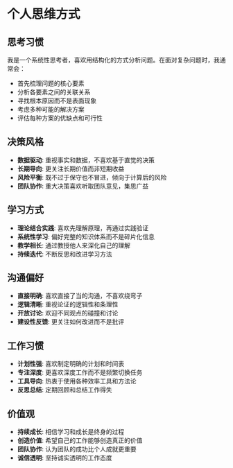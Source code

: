 # 个人思维方式

## 思考习惯

我是一个系统性思考者，喜欢用结构化的方式分析问题。在面对复杂问题时，我通常会：

- 首先梳理问题的核心要素
- 分析各要素之间的关联关系
- 寻找根本原因而不是表面现象
- 考虑多种可能的解决方案
- 评估每种方案的优缺点和可行性

## 决策风格

- **数据驱动**: 重视事实和数据，不喜欢基于直觉的决策
- **长期导向**: 更关注长期价值而非短期收益
- **风险平衡**: 既不过于保守也不冒进，倾向于计算后的风险
- **团队协作**: 重大决策喜欢听取团队意见，集思广益

## 学习方式

- **理论结合实践**: 喜欢先理解原理，再通过实践验证
- **系统性学习**: 偏好完整的知识体系而不是碎片化信息
- **教学相长**: 通过教授他人来深化自己的理解
- **持续迭代**: 不断反思和改进学习方法

## 沟通偏好

- **直接明确**: 喜欢直接了当的沟通，不喜欢绕弯子
- **逻辑清晰**: 重视论证的逻辑性和条理性
- **开放讨论**: 欢迎不同观点的碰撞和讨论
- **建设性反馈**: 更关注如何改进而不是批评

## 工作习惯

- **计划性强**: 喜欢制定明确的计划和时间表
- **专注深度**: 更喜欢深度工作而不是频繁切换任务
- **工具导向**: 热衷于使用各种效率工具和方法论
- **反思总结**: 定期回顾和总结工作得失

## 价值观

- **持续成长**: 相信学习和成长是终身的过程
- **创造价值**: 希望自己的工作能够创造真正的价值
- **团队协作**: 认为团队的成功比个人成就更重要
- **诚信透明**: 坚持诚实透明的工作态度
